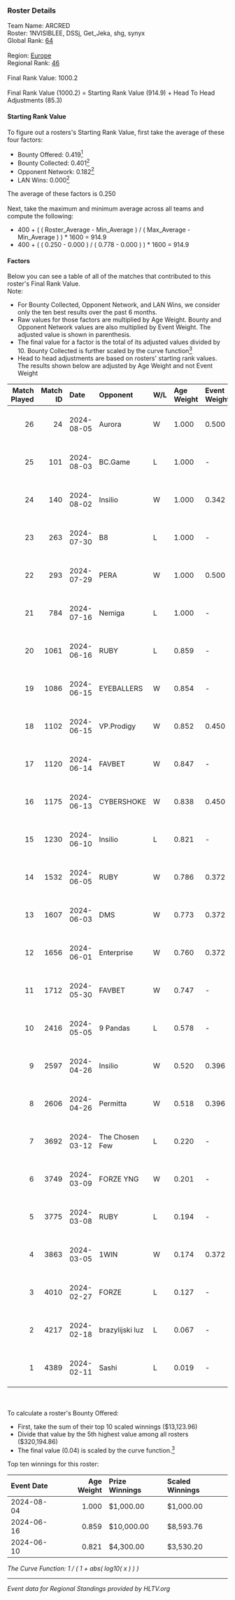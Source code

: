 ### Roster Details<br />
Team Name: ARCRED<br />
Roster: 1NVISIBLEE, DSSj, Get_Jeka, shg, synyx<br />
Global Rank: [64](../../standings_global_2024_08_06.md)<br />
<br />
Region: [Europe]( ../../standings_europe_2024_08_06.md)<br />
Regional Rank: [46]( ../../standings_europe_2024_08_06.md)<br />
<br />
Final Rank Value:  1000.2<br />
<br />
Final Rank Value (1000.2) = Starting Rank Value (914.9) + Head To Head Adjustments (85.3)<br />

#### Starting Rank Value<br />
To figure out a rosters's Starting Rank Value, first take the average of these four factors:<br />
- Bounty Offered: 0.419[<sup>1</sup>](#table2)
- Bounty Collected: 0.401[<sup>2</sup>](#table1)
- Opponent Network: 0.182[<sup>2</sup>](#table1)
- LAN Wins: 0.000[<sup>2</sup>](#table1)

The average of these factors is 0.250<br />
<br />
Next, take the maximum and minimum average across all teams and compute the following:<br />
- 400 + ( ( Roster_Average - Min_Average ) / ( Max_Average - Min_Average ) ) * 1600 = 914.9
- 400 + ( ( 0.250 - 0.000 ) / ( 0.778 - 0.000 ) ) * 1600 = 914.9


#### Factors<br />
Below you can see a table of all of the matches that contributed to this roster's Final Rank Value.<br />
Note:<br />

- For Bounty Collected, Opponent Network, and LAN Wins, we consider only the ten best results over the past 6 months.
- Raw values for those factors are multiplied by Age Weight. Bounty and Opponent Network values are also multiplied by Event Weight. The adjusted value is shown in parenthesis.
- The final value for a factor is the total of its adjusted values divided by 10. Bounty Collected is further scaled by the curve function[<sup>3</sup>](#curveFunction)
- Head to head adjustments are based on rosters' starting rank values. The results shown below are adjusted by Age Weight and not Event Weight
<span id="table1"></span><br />


| Match Played | Match ID | Date       | Opponent        | W/L | Age Weight | Event Weight | Bounty Collected | Opponent Network | LAN Wins  | H2H Adj. | Roster                                 |
| -: | -: | :- | :- | :- | :- | :- | :- | :- | :- | -: | :- |
|           26 |       24 | 2024-08-05 | Aurora          | W   | 1.000      | 0.500        | 0.420 (0.210)    | 0.758 (0.379)    | 0 (0.000) |    28.82 | 1NVISIBLEE, DSSj, Get_Jeka, shg, synyx |
|           25 |      101 | 2024-08-03 | BC.Game         | L   | 1.000      | -            | -                | -                | -         |   -17.34 | 1NVISIBLEE, DSSj, Get_Jeka, shg, synyx |
|           24 |      140 | 2024-08-02 | Insilio         | W   | 1.000      | 0.342        | 0.023 (0.008)    | 0.539 (0.185)    | 0 (0.000) |    14.72 | 1NVISIBLEE, DSSj, Get_Jeka, shg, synyx |
|           23 |      263 | 2024-07-30 | B8              | L   | 1.000      | -            | -                | -                | -         |    -8.46 | 1NVISIBLEE, DSSj, Get_Jeka, shg, synyx |
|           22 |      293 | 2024-07-29 | PERA            | W   | 1.000      | 0.500        | 0.047 (0.024)    | 0.435 (0.218)    | 0 (0.000) |    15.28 | 1NVISIBLEE, DSSj, Get_Jeka, shg, synyx |
|           21 |      784 | 2024-07-16 | Nemiga          | L   | 1.000      | -            | -                | -                | -         |    -7.30 | 1NVISIBLEE, DSSj, Get_Jeka, shg, synyx |
|           20 |     1061 | 2024-06-16 | RUBY            | L   | 0.859      | -            | -                | -                | -         |   -16.57 | 1NVISIBLEE, DSSj, Get_Jeka, shg, synyx |
|           19 |     1086 | 2024-06-15 | EYEBALLERS      | W   | 0.854      | -            | -                | -                | 0 (0.000) |     9.98 | 1NVISIBLEE, DSSj, Get_Jeka, shg, synyx |
|           18 |     1102 | 2024-06-15 | VP.Prodigy      | W   | 0.852      | 0.450        | 0.025 (0.010)    | 0.383 (0.147)    | 0 (0.000) |    10.73 | 1NVISIBLEE, DSSj, Get_Jeka, shg, synyx |
|           17 |     1120 | 2024-06-14 | FAVBET          | W   | 0.847      | -            | -                | -                | 0 (0.000) |     9.00 | 1NVISIBLEE, DSSj, Get_Jeka, shg, synyx |
|           16 |     1175 | 2024-06-13 | CYBERSHOKE      | W   | 0.838      | 0.450        | 0.039 (0.015)    | 0.378 (0.142)    | 0 (0.000) |    10.82 | 1NVISIBLEE, DSSj, Get_Jeka, shg, synyx |
|           15 |     1230 | 2024-06-10 | Insilio         | L   | 0.821      | -            | -                | -                | -         |   -11.86 | 1NVISIBLEE, DSSj, Get_Jeka, shg, synyx |
|           14 |     1532 | 2024-06-05 | RUBY            | W   | 0.786      | 0.372        | 0.095 (0.028)    | 0.479 (0.140)    | 0 (0.000) |    11.74 | 1NVISIBLEE, DSSj, Get_Jeka, shg, synyx |
|           13 |     1607 | 2024-06-03 | DMS             | W   | 0.773      | 0.372        | -                | 0.428 (0.123)    | 0 (0.000) |    13.75 | 1NVISIBLEE, DSSj, Get_Jeka, shg, synyx |
|           12 |     1656 | 2024-06-01 | Enterprise      | W   | 0.760      | 0.372        | 0.039 (0.011)    | 0.641 (0.181)    | 0 (0.000) |    11.67 | 1NVISIBLEE, DSSj, Get_Jeka, shg, synyx |
|           11 |     1712 | 2024-05-30 | FAVBET          | W   | 0.747      | -            | -                | -                | -         |     7.92 | 1NVISIBLEE, DSSj, Get_Jeka, shg, synyx |
|           10 |     2416 | 2024-05-05 | 9 Pandas        | L   | 0.578      | -            | -                | -                | -         |    -7.04 | 1NVISIBLEE, DSSj, Get_Jeka, shg, synyx |
|            9 |     2597 | 2024-04-26 | Insilio         | W   | 0.520      | 0.396        | 0.023 (0.005)    | 0.539 (0.111)    | -         |     8.45 | 1NVISIBLEE, DSSj, Get_Jeka, shg, synyx |
|            8 |     2606 | 2024-04-26 | Permitta        | W   | 0.518      | 0.396        | 0.039 (0.008)    | 0.919 (0.189)    | -         |     9.77 | 1NVISIBLEE, DSSj, Get_Jeka, shg, synyx |
|            7 |     3692 | 2024-03-12 | The Chosen Few  | L   | 0.220      | -            | -                | -                | -         |    -5.46 | 1NVISIBLEE, DSSj, Get_Jeka, shg, synyx |
|            6 |     3749 | 2024-03-09 | FORZE YNG       | W   | 0.201      | -            | -                | -                | -         |     0.34 | 1NVISIBLEE, DSSj, Get_Jeka, shg, synyx |
|            5 |     3775 | 2024-03-08 | RUBY            | L   | 0.194      | -            | -                | -                | -         |    -2.89 | 1NVISIBLEE, DSSj, Get_Jeka, shg, synyx |
|            4 |     3863 | 2024-03-05 | 1WIN            | W   | 0.174      | 0.372        | 0.033 (0.002)    | -                | -         |     2.89 | 1NVISIBLEE, DSSj, Get_Jeka, shg, synyx |
|            3 |     4010 | 2024-02-27 | FORZE           | L   | 0.127      | -            | -                | -                | -         |    -2.15 | 1NVISIBLEE, DSSj, Get_Jeka, shg, synyx |
|            2 |     4217 | 2024-02-18 | brazylijski luz | L   | 0.067      | -            | -                | -                | -         |    -1.39 | 1NVISIBLEE, DSSj, Get_Jeka, shg, synyx |
|            1 |     4389 | 2024-02-11 | Sashi           | L   | 0.019      | -            | -                | -                | -         |    -0.12 | 1NVISIBLEE, DSSj, Get_Jeka, shg, synyx |

<br />
<span id="table2"></span><br />
To calculate a roster's Bounty Offered:<br />

- First, take the sum of their top 10 scaled winnings ($13,123.96)
- Divide that value by the 5th highest value among all rosters ($320,194.86)
- The final value (0.04) is scaled by the curve function.[<sup>3</sup>](#curveFunction)

Top ten winnings for this roster:<br />

| Event Date | Age Weight | Prize Winnings | Scaled Winnings |
| :- | -: | :- | :- |
| 2024-08-04 |      1.000 | $1,000.00      | $1,000.00       |
| 2024-06-16 |      0.859 | $10,000.00     | $8,593.76       |
| 2024-06-10 |      0.821 | $4,300.00      | $3,530.20       |


<span id="curveFunction"></span>_The Curve Function: 1 / ( 1 + abs( log10( x ) ) )_<br />

---
_Event data for Regional Standings provided by HLTV.org_<br />

